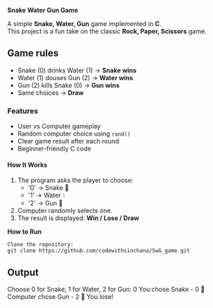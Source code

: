  **Snake Water Gun Game** 

A simple **Snake, Water, Gun** game implemented in **C**.  
This project is a fun take on the classic **Rock, Paper, Scissors** game.

## Game rules

- Snake (0) drinks Water (1) → **Snake wins**
- Water (1) douses Gun (2) → **Water wins**
- Gun (2) kills Snake (0) → **Gun wins**
- Same choices → **Draw**

### Features

- User vs Computer gameplay  
- Random computer choice using `rand()`  
- Clear game result after each round  
- Beginner-friendly C code  

#### How It Works

1. The program asks the player to choose:
   - '0' → Snake 🐍  
   - '1' → Water 💧  
   - '2' → Gun 🔫  
2. Computer randomly selects one. 
3. The result is displayed: **Win / Lose / Draw**  

**How to Run**
 
    Clone the repository:
    git clone https://github.com/codewithsinchana/SwG_game.git

## Output
Choose 0 for Snake, 1 for Water, 2 for Gun: 0
You chose Snake - 0  🐍
Computer chose Gun - 2 🔫
You lose!





